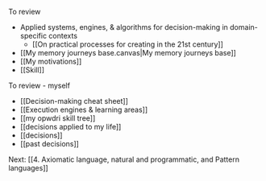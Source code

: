 To review
- Applied systems, engines, & algorithms for decision-making in domain-specific contexts
	- [[On practical processes for creating in the 21st century]]
- [[My memory journeys base.canvas|My memory journeys base]]
- [[My motivations]]
- [[Skill]]

To review - myself
- [[Decision-making cheat sheet]]
- [[Execution engines & learning areas]]
- [[my opwdri skill tree]]
- [[decisions applied to my life]]
- [[decisions]]
- [[past decisions]]

Next: [[4. Axiomatic language, natural and programmatic, and Pattern languages]]
